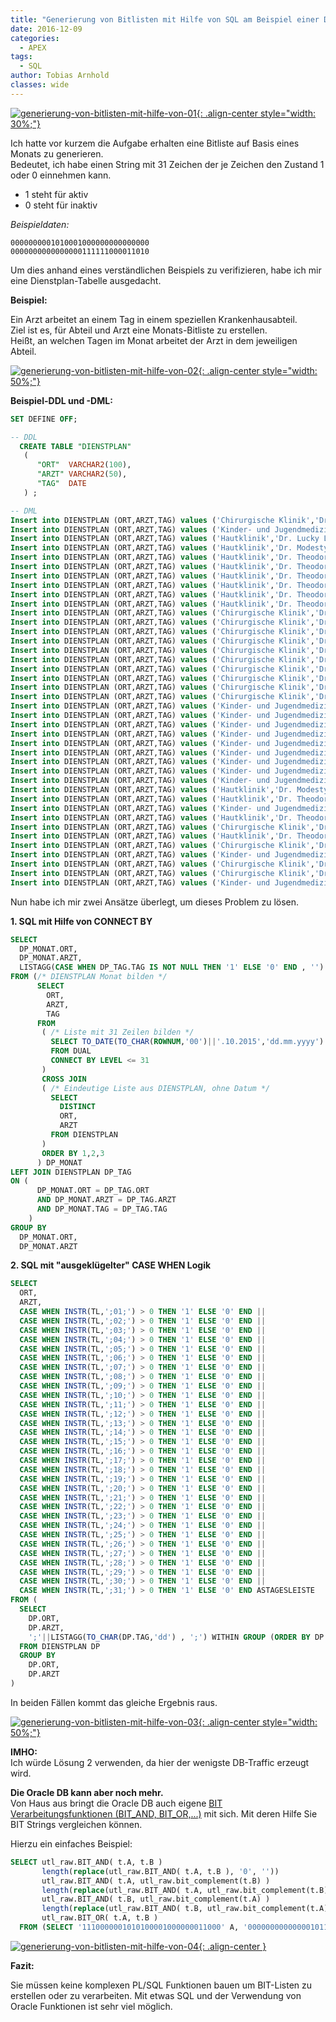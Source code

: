 ```yaml
---
title: "Generierung von Bitlisten mit Hilfe von SQL am Beispiel einer Datum zu Monat Konvertierung"
date: 2016-12-09
categories:
  - APEX
tags:
  - SQL
author: Tobias Arnhold
classes: wide
---
```

[![generierung-von-bitlisten-mit-hilfe-von-01](/assets/images/posts/2015-12-09-generierung-von-bitlisten-mit-hilfe-von-01.webp){: .align-center style="width: 30%;"}](/assets/images/posts/2015-12-09-generierung-von-bitlisten-mit-hilfe-von-01.webp)

Ich hatte vor kurzem die Aufgabe erhalten eine Bitliste auf Basis eines Monats zu generieren.  
Bedeutet, ich habe einen String mit 31 Zeichen der je Zeichen den Zustand 1 oder 0 einnehmen kann.
 - 1 steht für aktiv
 - 0 steht für inaktiv



*Beispieldaten:*  
```
0000000001010001000000000000000
0000000000000000111111000011010
```

Um dies anhand eines verständlichen Beispiels zu verifizieren, habe ich mir eine Dienstplan-Tabelle ausgedacht.

**Beispiel:**

Ein Arzt arbeitet an einem Tag in einem speziellen Krankenhausabteil.  
Ziel ist es, für Abteil und Arzt eine Monats-Bitliste zu erstellen.  
Heißt, an welchen Tagen im Monat arbeitet der Arzt in dem jeweiligen Abteil.

[![generierung-von-bitlisten-mit-hilfe-von-02](/assets/images/posts/2015-12-09-generierung-von-bitlisten-mit-hilfe-von-02.webp){: .align-center style="width: 50%;"}](/assets/images/posts/2015-12-09-generierung-von-bitlisten-mit-hilfe-von-02.webp)

**Beispiel-DDL und -DML:**

```sql
SET DEFINE OFF;

-- DDL
  CREATE TABLE "DIENSTPLAN" 
   ( 
      "ORT"  VARCHAR2(100), 
      "ARZT" VARCHAR2(50), 
      "TAG"  DATE
   ) ;

-- DML
Insert into DIENSTPLAN (ORT,ARZT,TAG) values ('Chirurgische Klinik','Dr. Donald Duck',to_date('01.10.2015 00:00','DD.MM.YYYY HH24:MI'));
Insert into DIENSTPLAN (ORT,ARZT,TAG) values ('Kinder- und Jugendmedizin Zentrum','Dr. Modesty Blaise',to_date('01.10.2015 00:00','DD.MM.YYYY HH24:MI'));
Insert into DIENSTPLAN (ORT,ARZT,TAG) values ('Hautklinik','Dr. Lucky Luke',to_date('01.10.2015 00:00','DD.MM.YYYY HH24:MI'));
Insert into DIENSTPLAN (ORT,ARZT,TAG) values ('Hautklinik','Dr. Modesty Blaise',to_date('03.10.2015 00:00','DD.MM.YYYY HH24:MI'));
Insert into DIENSTPLAN (ORT,ARZT,TAG) values ('Hautklinik','Dr. Theodor Pussel',to_date('17.10.2015 00:00','DD.MM.YYYY HH24:MI'));
Insert into DIENSTPLAN (ORT,ARZT,TAG) values ('Hautklinik','Dr. Theodor Pussel',to_date('18.10.2015 00:00','DD.MM.YYYY HH24:MI'));
Insert into DIENSTPLAN (ORT,ARZT,TAG) values ('Hautklinik','Dr. Theodor Pussel',to_date('19.10.2015 00:00','DD.MM.YYYY HH24:MI'));
Insert into DIENSTPLAN (ORT,ARZT,TAG) values ('Hautklinik','Dr. Theodor Pussel',to_date('20.10.2015 00:00','DD.MM.YYYY HH24:MI'));
Insert into DIENSTPLAN (ORT,ARZT,TAG) values ('Hautklinik','Dr. Theodor Pussel',to_date('21.10.2015 00:00','DD.MM.YYYY HH24:MI'));
Insert into DIENSTPLAN (ORT,ARZT,TAG) values ('Hautklinik','Dr. Theodor Pussel',to_date('22.10.2015 00:00','DD.MM.YYYY HH24:MI'));
Insert into DIENSTPLAN (ORT,ARZT,TAG) values ('Chirurgische Klinik','Dr. Donald Duck',to_date('02.10.2015 00:00','DD.MM.YYYY HH24:MI'));
Insert into DIENSTPLAN (ORT,ARZT,TAG) values ('Chirurgische Klinik','Dr. Donald Duck',to_date('03.10.2015 00:00','DD.MM.YYYY HH24:MI'));
Insert into DIENSTPLAN (ORT,ARZT,TAG) values ('Chirurgische Klinik','Dr. Donald Duck',to_date('10.10.2015 00:00','DD.MM.YYYY HH24:MI'));
Insert into DIENSTPLAN (ORT,ARZT,TAG) values ('Chirurgische Klinik','Dr. Donald Duck',to_date('12.10.2015 00:00','DD.MM.YYYY HH24:MI'));
Insert into DIENSTPLAN (ORT,ARZT,TAG) values ('Chirurgische Klinik','Dr. Donald Duck',to_date('14.10.2015 00:00','DD.MM.YYYY HH24:MI'));
Insert into DIENSTPLAN (ORT,ARZT,TAG) values ('Chirurgische Klinik','Dr. Christopher Robins',to_date('16.10.2015 00:00','DD.MM.YYYY HH24:MI'));
Insert into DIENSTPLAN (ORT,ARZT,TAG) values ('Chirurgische Klinik','Dr. Lucky Luke',to_date('17.10.2015 00:00','DD.MM.YYYY HH24:MI'));
Insert into DIENSTPLAN (ORT,ARZT,TAG) values ('Chirurgische Klinik','Dr. Lucky Luke',to_date('15.10.2015 00:00','DD.MM.YYYY HH24:MI'));
Insert into DIENSTPLAN (ORT,ARZT,TAG) values ('Chirurgische Klinik','Dr. Christopher Robins',to_date('04.10.2015 00:00','DD.MM.YYYY HH24:MI'));
Insert into DIENSTPLAN (ORT,ARZT,TAG) values ('Chirurgische Klinik','Dr. Christopher Robins',to_date('06.10.2015 00:00','DD.MM.YYYY HH24:MI'));
Insert into DIENSTPLAN (ORT,ARZT,TAG) values ('Kinder- und Jugendmedizin Zentrum','Dr. Lucky Luke',to_date('10.10.2015 00:00','DD.MM.YYYY HH24:MI'));
Insert into DIENSTPLAN (ORT,ARZT,TAG) values ('Kinder- und Jugendmedizin Zentrum','Dr. Lucky Luke',to_date('12.10.2015 00:00','DD.MM.YYYY HH24:MI'));
Insert into DIENSTPLAN (ORT,ARZT,TAG) values ('Kinder- und Jugendmedizin Zentrum','Dr. Christopher Robins',to_date('30.10.2015 00:00','DD.MM.YYYY HH24:MI'));
Insert into DIENSTPLAN (ORT,ARZT,TAG) values ('Kinder- und Jugendmedizin Zentrum','Dr. Lucky Luke',to_date('16.10.2015 00:00','DD.MM.YYYY HH24:MI'));
Insert into DIENSTPLAN (ORT,ARZT,TAG) values ('Kinder- und Jugendmedizin Zentrum','Dr. Modesty Blaise',to_date('17.10.2015 00:00','DD.MM.YYYY HH24:MI'));
Insert into DIENSTPLAN (ORT,ARZT,TAG) values ('Kinder- und Jugendmedizin Zentrum','Dr. Modesty Blaise',to_date('15.10.2015 00:00','DD.MM.YYYY HH24:MI'));
Insert into DIENSTPLAN (ORT,ARZT,TAG) values ('Kinder- und Jugendmedizin Zentrum','Dr. Modesty Blaise',to_date('04.10.2015 00:00','DD.MM.YYYY HH24:MI'));
Insert into DIENSTPLAN (ORT,ARZT,TAG) values ('Kinder- und Jugendmedizin Zentrum','Dr. Donald Duck',to_date('06.10.2015 00:00','DD.MM.YYYY HH24:MI'));
Insert into DIENSTPLAN (ORT,ARZT,TAG) values ('Kinder- und Jugendmedizin Zentrum','Dr. Donald Duck',to_date('04.10.2015 00:00','DD.MM.YYYY HH24:MI'));
Insert into DIENSTPLAN (ORT,ARZT,TAG) values ('Hautklinik','Dr. Modesty Blaise',to_date('02.10.2015 00:00','DD.MM.YYYY HH24:MI'));
Insert into DIENSTPLAN (ORT,ARZT,TAG) values ('Hautklinik','Dr. Theodor Pussel',to_date('30.10.2015 00:00','DD.MM.YYYY HH24:MI'));
Insert into DIENSTPLAN (ORT,ARZT,TAG) values ('Kinder- und Jugendmedizin Zentrum','Dr. Modesty Blaise',to_date('28.10.2015 00:00','DD.MM.YYYY HH24:MI'));
Insert into DIENSTPLAN (ORT,ARZT,TAG) values ('Hautklinik','Dr. Theodor Pussel',to_date('28.10.2015 00:00','DD.MM.YYYY HH24:MI'));
Insert into DIENSTPLAN (ORT,ARZT,TAG) values ('Chirurgische Klinik','Dr. Donald Duck',to_date('28.10.2015 00:00','DD.MM.YYYY HH24:MI'));
Insert into DIENSTPLAN (ORT,ARZT,TAG) values ('Hautklinik','Dr. Theodor Pussel',to_date('27.10.2015 00:00','DD.MM.YYYY HH24:MI'));
Insert into DIENSTPLAN (ORT,ARZT,TAG) values ('Chirurgische Klinik','Dr. Donald Duck',to_date('27.10.2015 00:00','DD.MM.YYYY HH24:MI'));
Insert into DIENSTPLAN (ORT,ARZT,TAG) values ('Kinder- und Jugendmedizin Zentrum','Dr. Modesty Blaise',to_date('27.10.2015 00:00','DD.MM.YYYY HH24:MI'));
Insert into DIENSTPLAN (ORT,ARZT,TAG) values ('Chirurgische Klinik','Dr. Lucky Luke',to_date('18.10.2015 00:00','DD.MM.YYYY HH24:MI'));
Insert into DIENSTPLAN (ORT,ARZT,TAG) values ('Chirurgische Klinik','Dr. Donald Duck',to_date('19.10.2015 00:00','DD.MM.YYYY HH24:MI'));
Insert into DIENSTPLAN (ORT,ARZT,TAG) values ('Kinder- und Jugendmedizin Zentrum','Dr. Modesty Blaise',to_date('18.10.2015 00:00','DD.MM.YYYY HH24:MI'));
```

Nun habe ich mir zwei Ansätze überlegt, um dieses Problem zu lösen.

**1. SQL mit Hilfe von CONNECT BY**
   
```sql
SELECT 
  DP_MONAT.ORT,
  DP_MONAT.ARZT,
  LISTAGG(CASE WHEN DP_TAG.TAG IS NOT NULL THEN '1' ELSE '0' END , '') WITHIN GROUP (ORDER BY DP_MONAT.TAG) AS TAGESLEISTE
FROM (/* DIENSTPLAN Monat bilden */
      SELECT 
        ORT,
        ARZT,
        TAG
      FROM
       ( /* Liste mit 31 Zeilen bilden */
         SELECT TO_DATE(TO_CHAR(ROWNUM,'00')||'.10.2015','dd.mm.yyyy') TAG 
         FROM DUAL 
         CONNECT BY LEVEL <= 31
       ) 
       CROSS JOIN
       ( /* Eindeutige Liste aus DIENSTPLAN, ohne Datum */
         SELECT 
           DISTINCT 
           ORT,
           ARZT
         FROM DIENSTPLAN  
       ) 
       ORDER BY 1,2,3
      ) DP_MONAT
LEFT JOIN DIENSTPLAN DP_TAG 
ON (
      DP_MONAT.ORT = DP_TAG.ORT
      AND DP_MONAT.ARZT = DP_TAG.ARZT
      AND DP_MONAT.TAG = DP_TAG.TAG
    )
GROUP BY 
  DP_MONAT.ORT,
  DP_MONAT.ARZT
```

**2. SQL mit "ausgeklügelter" CASE WHEN Logik**

```sql
SELECT
  ORT,
  ARZT,
  CASE WHEN INSTR(TL,';01;') > 0 THEN '1' ELSE '0' END || 
  CASE WHEN INSTR(TL,';02;') > 0 THEN '1' ELSE '0' END || 
  CASE WHEN INSTR(TL,';03;') > 0 THEN '1' ELSE '0' END || 
  CASE WHEN INSTR(TL,';04;') > 0 THEN '1' ELSE '0' END || 
  CASE WHEN INSTR(TL,';05;') > 0 THEN '1' ELSE '0' END || 
  CASE WHEN INSTR(TL,';06;') > 0 THEN '1' ELSE '0' END || 
  CASE WHEN INSTR(TL,';07;') > 0 THEN '1' ELSE '0' END || 
  CASE WHEN INSTR(TL,';08;') > 0 THEN '1' ELSE '0' END || 
  CASE WHEN INSTR(TL,';09;') > 0 THEN '1' ELSE '0' END || 
  CASE WHEN INSTR(TL,';10;') > 0 THEN '1' ELSE '0' END || 
  CASE WHEN INSTR(TL,';11;') > 0 THEN '1' ELSE '0' END || 
  CASE WHEN INSTR(TL,';12;') > 0 THEN '1' ELSE '0' END || 
  CASE WHEN INSTR(TL,';13;') > 0 THEN '1' ELSE '0' END || 
  CASE WHEN INSTR(TL,';14;') > 0 THEN '1' ELSE '0' END || 
  CASE WHEN INSTR(TL,';15;') > 0 THEN '1' ELSE '0' END || 
  CASE WHEN INSTR(TL,';16;') > 0 THEN '1' ELSE '0' END || 
  CASE WHEN INSTR(TL,';17;') > 0 THEN '1' ELSE '0' END || 
  CASE WHEN INSTR(TL,';18;') > 0 THEN '1' ELSE '0' END || 
  CASE WHEN INSTR(TL,';19;') > 0 THEN '1' ELSE '0' END || 
  CASE WHEN INSTR(TL,';20;') > 0 THEN '1' ELSE '0' END || 
  CASE WHEN INSTR(TL,';21;') > 0 THEN '1' ELSE '0' END || 
  CASE WHEN INSTR(TL,';22;') > 0 THEN '1' ELSE '0' END || 
  CASE WHEN INSTR(TL,';23;') > 0 THEN '1' ELSE '0' END || 
  CASE WHEN INSTR(TL,';24;') > 0 THEN '1' ELSE '0' END || 
  CASE WHEN INSTR(TL,';25;') > 0 THEN '1' ELSE '0' END || 
  CASE WHEN INSTR(TL,';26;') > 0 THEN '1' ELSE '0' END || 
  CASE WHEN INSTR(TL,';27;') > 0 THEN '1' ELSE '0' END || 
  CASE WHEN INSTR(TL,';28;') > 0 THEN '1' ELSE '0' END || 
  CASE WHEN INSTR(TL,';29;') > 0 THEN '1' ELSE '0' END || 
  CASE WHEN INSTR(TL,';30;') > 0 THEN '1' ELSE '0' END || 
  CASE WHEN INSTR(TL,';31;') > 0 THEN '1' ELSE '0' END ASTAGESLEISTE
FROM (
  SELECT 
    DP.ORT,
    DP.ARZT,
    ';'||LISTAGG(TO_CHAR(DP.TAG,'dd') , ';') WITHIN GROUP (ORDER BY DP.TAG)||';' AS TL
  FROM DIENSTPLAN DP
  GROUP BY 
    DP.ORT,
    DP.ARZT
)
```

In beiden Fällen kommt das gleiche Ergebnis raus.

[![generierung-von-bitlisten-mit-hilfe-von-03](/assets/images/posts/2015-12-09-generierung-von-bitlisten-mit-hilfe-von-03.webp){: .align-center style="width: 50%;"}](/assets/images/posts/2015-12-09-generierung-von-bitlisten-mit-hilfe-von-03.webp)

**IMHO:**  
Ich würde Lösung 2 verwenden, da hier der wenigste DB-Traffic erzeugt wird.

**Die Oracle DB kann aber noch mehr.**  
Von Haus aus bringt die Oracle DB auch eigene <a href="http://www.databasejournal.com/scripts/article.php/3610756/Bitwise-Math-and-Masking-Functions.htm" rel="noopener noreferrer" target="_blank">BIT Verarbeitungsfunktionen (BIT_AND, BIT_OR,...)</a> mit sich. Mit deren Hilfe Sie BIT Strings vergleichen können.

Hierzu ein einfaches Beispiel:
```sql
SELECT utl_raw.BIT_AND( t.A, t.B )                                                 SET_IN_A_AND_B,
       length(replace(utl_raw.BIT_AND( t.A, t.B ), '0', ''))                       SET_IN_A_AND_B_COUNT,
       utl_raw.BIT_AND( t.A, utl_raw.bit_complement(t.B) )                         ONLY_SET_IN_A,
       length(replace(utl_raw.BIT_AND( t.A, utl_raw.bit_complement(t.B) ),'0','')) ONLY_SET_IN_A_COUNT,
       utl_raw.BIT_AND( t.B, utl_raw.bit_complement(t.A) )                         ONLY_SET_IN_A,
       length(replace(utl_raw.BIT_AND( t.B, utl_raw.bit_complement(t.A) ),'0','')) ONLY_SET_IN_A_COUNT,
       utl_raw.BIT_OR( t.A, t.B )                                                  SET_IN_A_OR_B 
  FROM (SELECT '1110000001010100001000000011000' A, '0000000000000010110000000000000' B FROM dual) t
```

[![generierung-von-bitlisten-mit-hilfe-von-04](/assets/images/posts/2015-12-09-generierung-von-bitlisten-mit-hilfe-von-04.webp){: .align-center }](/assets/images/posts/2015-12-09-generierung-von-bitlisten-mit-hilfe-von-04.webp)

**Fazit:**

Sie müssen keine komplexen PL/SQL Funktionen bauen um BIT-Listen zu erstellen oder zu verarbeiten. Mit etwas SQL und der Verwendung von Oracle Funktionen ist sehr viel möglich.
